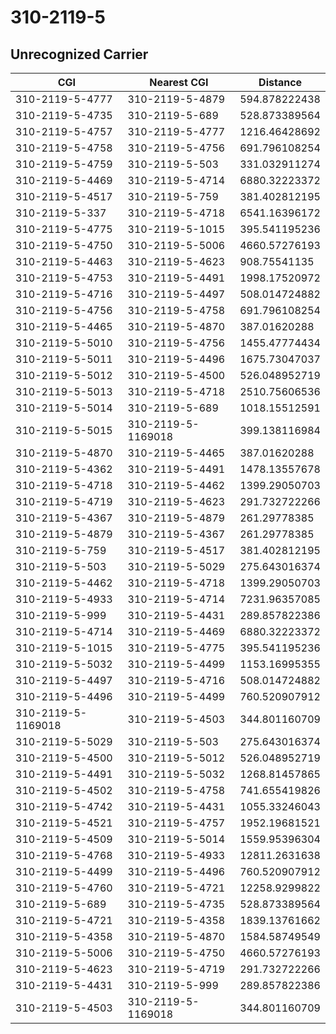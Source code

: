 # 310-2119-5
## Unrecognized Carrier


| CGI | Nearest CGI | Distance |
|-----|-------------|----------|
| 310-2119-5-4777 | 310-2119-5-4879 | 594.878222438 |
| 310-2119-5-4735 | 310-2119-5-689 | 528.873389564 |
| 310-2119-5-4757 | 310-2119-5-4777 | 1216.46428692 |
| 310-2119-5-4758 | 310-2119-5-4756 | 691.796108254 |
| 310-2119-5-4759 | 310-2119-5-503 | 331.032911274 |
| 310-2119-5-4469 | 310-2119-5-4714 | 6880.32223372 |
| 310-2119-5-4517 | 310-2119-5-759 | 381.402812195 |
| 310-2119-5-337 | 310-2119-5-4718 | 6541.16396172 |
| 310-2119-5-4775 | 310-2119-5-1015 | 395.541195236 |
| 310-2119-5-4750 | 310-2119-5-5006 | 4660.57276193 |
| 310-2119-5-4463 | 310-2119-5-4623 | 908.75541135 |
| 310-2119-5-4753 | 310-2119-5-4491 | 1998.17520972 |
| 310-2119-5-4716 | 310-2119-5-4497 | 508.014724882 |
| 310-2119-5-4756 | 310-2119-5-4758 | 691.796108254 |
| 310-2119-5-4465 | 310-2119-5-4870 | 387.01620288 |
| 310-2119-5-5010 | 310-2119-5-4756 | 1455.47774434 |
| 310-2119-5-5011 | 310-2119-5-4496 | 1675.73047037 |
| 310-2119-5-5012 | 310-2119-5-4500 | 526.048952719 |
| 310-2119-5-5013 | 310-2119-5-4718 | 2510.75606536 |
| 310-2119-5-5014 | 310-2119-5-689 | 1018.15512591 |
| 310-2119-5-5015 | 310-2119-5-1169018 | 399.138116984 |
| 310-2119-5-4870 | 310-2119-5-4465 | 387.01620288 |
| 310-2119-5-4362 | 310-2119-5-4491 | 1478.13557678 |
| 310-2119-5-4718 | 310-2119-5-4462 | 1399.29050703 |
| 310-2119-5-4719 | 310-2119-5-4623 | 291.732722266 |
| 310-2119-5-4367 | 310-2119-5-4879 | 261.29778385 |
| 310-2119-5-4879 | 310-2119-5-4367 | 261.29778385 |
| 310-2119-5-759 | 310-2119-5-4517 | 381.402812195 |
| 310-2119-5-503 | 310-2119-5-5029 | 275.643016374 |
| 310-2119-5-4462 | 310-2119-5-4718 | 1399.29050703 |
| 310-2119-5-4933 | 310-2119-5-4714 | 7231.96357085 |
| 310-2119-5-999 | 310-2119-5-4431 | 289.857822386 |
| 310-2119-5-4714 | 310-2119-5-4469 | 6880.32223372 |
| 310-2119-5-1015 | 310-2119-5-4775 | 395.541195236 |
| 310-2119-5-5032 | 310-2119-5-4499 | 1153.16995355 |
| 310-2119-5-4497 | 310-2119-5-4716 | 508.014724882 |
| 310-2119-5-4496 | 310-2119-5-4499 | 760.520907912 |
| 310-2119-5-1169018 | 310-2119-5-4503 | 344.801160709 |
| 310-2119-5-5029 | 310-2119-5-503 | 275.643016374 |
| 310-2119-5-4500 | 310-2119-5-5012 | 526.048952719 |
| 310-2119-5-4491 | 310-2119-5-5032 | 1268.81457865 |
| 310-2119-5-4502 | 310-2119-5-4758 | 741.655419826 |
| 310-2119-5-4742 | 310-2119-5-4431 | 1055.33246043 |
| 310-2119-5-4521 | 310-2119-5-4757 | 1952.19681521 |
| 310-2119-5-4509 | 310-2119-5-5014 | 1559.95396304 |
| 310-2119-5-4768 | 310-2119-5-4933 | 12811.2631638 |
| 310-2119-5-4499 | 310-2119-5-4496 | 760.520907912 |
| 310-2119-5-4760 | 310-2119-5-4721 | 12258.9299822 |
| 310-2119-5-689 | 310-2119-5-4735 | 528.873389564 |
| 310-2119-5-4721 | 310-2119-5-4358 | 1839.13761662 |
| 310-2119-5-4358 | 310-2119-5-4870 | 1584.58749549 |
| 310-2119-5-5006 | 310-2119-5-4750 | 4660.57276193 |
| 310-2119-5-4623 | 310-2119-5-4719 | 291.732722266 |
| 310-2119-5-4431 | 310-2119-5-999 | 289.857822386 |
| 310-2119-5-4503 | 310-2119-5-1169018 | 344.801160709 |
